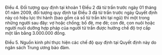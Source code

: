 Điều 4. Đối tượng quy định tại khoản 1 Điều 2 đã từ trần trước ngày 01 tháng 01 năm 2009, đối tượng quy định tại Điều 3 đã từ trần trước ngày Quyết định này có hiệu lực thi hành (bao gồm cả số từ trần khi tại ngũ) thì một trong những người sau đây: vợ hoặc chồng; bố đẻ, mẹ đẻ; con đẻ, con nuôi hoặc người nuôi dưỡng hợp pháp của người từ trần được hưởng chế độ trợ cấp một lần bằng 3.000.000 đồng.

Điều 5. Nguồn kinh phí thực hiện các chế độ quy định tại Quyết định này do ngân sách Trung ương bảo đảm.